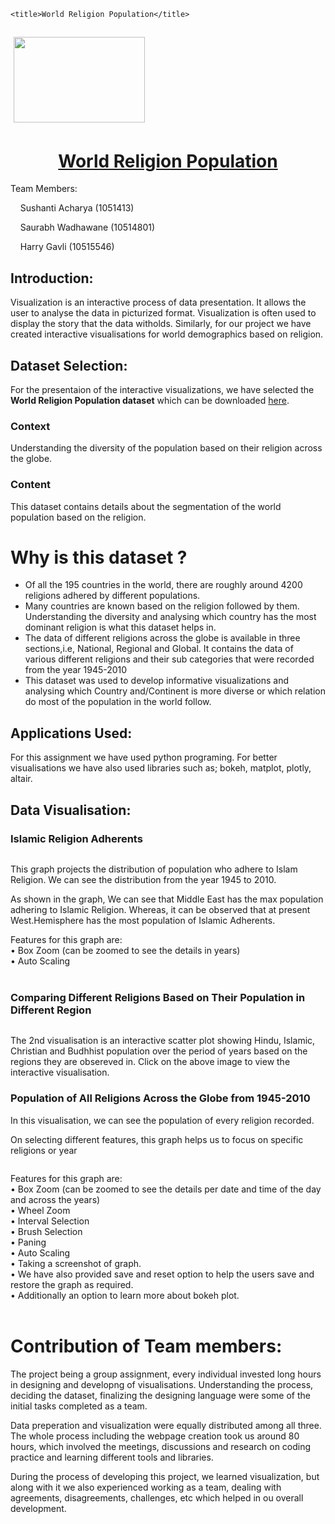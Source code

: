 
<html>
<head>
	
	<title>World Religion Population</title>
</head>
<body>
<h2>&nbsp;<a href="https://www.dbs.ie/"><img alt="" src="https://debi0509.github.io/logo.jpg" style="width: 210px; height: 137px;" /></a></h2>

<h1 style="text-align: center;"><u>World Religion Population</u></h1>

<p>Team Members:</p>

<p>&nbsp;&nbsp;&nbsp; Sushanti Acharya (1051413)</p>

<p>&nbsp;&nbsp;&nbsp; Saurabh Wadhawane (10514801)</p>

<p>&nbsp;&nbsp;&nbsp; Harry Gavli (10515546)</p>

<h2>Introduction:</h2>

<p>Visualization is an interactive process of data presentation. It allows the user to analyse the data in picturized format. Visualization is often used to display the story that the data witholds. Similarly, for our project we have created interactive visualisations for world demographics based on religion.</p>

<h2>Dataset Selection:</h2>

<p>For the presentaion of the interactive visualizations, we have selected the <b>World Religion Population&nbsp;dataset</b> which can be downloaded <a href="http://www.correlatesofwar.org/data-sets/world-religion-data">here</a>.&nbsp;</p>

<h3>Context</h3>

<p>Understanding the diversity of the population based on their religion across the globe.</p>

<h3>Content</h3>

<p>This dataset contains details about the segmentation of the world population based on the religion.</p>

<h1>Why is this dataset ?</h1>

<ul>
	<li>Of all the 195 countries in the world, there are roughly around 4200 religions adhered by different populations.</li>
	<li>Many countries are known based on the religion followed by them. Understanding the diversity and analysing which country has the most dominant religion is what this dataset helps in.</li>
	<li>The data of different religions across the globe is available in three sections,i.e, National, Regional and Global. It contains the data of various different religions and their sub categories that were recorded from the year 1945-2010</li>
	<li>This dataset was used to develop informative visualizations and analysing which Country and/Continent is more diverse or which relation do most of the population in the world follow.</li>
</ul>

<h2>Applications Used:</h2>

<p>For this assignment we have used python programing. For better visualisations we have also used libraries such as; bokeh, matplot, plotly, altair. </p>

<h2>Data Visualisation:</h2>

<h3>Islamic Religion Adherents</h3>

<p><a href="https://github.com/Sushanti-Acharya/World-Religion/blob/master/Islam%20Religion%20Region%20Wise.html"><img alt="" src="Islam religion.jpg" /></a></p>

<p>This graph projects the distribution of population who adhere to Islam Religion. We can see the distribution from the year 1945 to 2010.</p>

<p>As shown in the graph, We can see that Middle East has the max population adhering to Islamic Religion. Whereas, it can be observed that at present West.Hemisphere has the most population of Islamic Adherents.</p>

<div>Features for this graph are:</div>

<div>&bull;<span style="white-space:pre"> Box </span>Zoom&nbsp;(can be zoomed to see the details in years)</div>

<div>&bull;<span style="white-space:pre"> </span>Auto Scaling</div>

<div>&nbsp;</div>

<h3>Comparing Different Religions Based on Their Population in Different Region </h3>

<p><a href="https://github.com/Sushanti-Acharya/World-Religion/blob/master/Top%20four%20Religion%20Comparison.html"><img alt="" src="Regional Religion Distribution.jpg"/></a></p>

<p>The 2nd visualisation is an interactive&nbsp;scatter plot showing Hindu, Islamic, Christian and Budhhist population over the period of years based on the regions they are obsereved in. Click on the above image to view the interactive visualisation.</p>

<h3>Population of All Religions Across the Globe from 1945-2010</h3>

<p>In this visualisation, we can see the population of every religion recorded.</p>
<p>On selecting different features, this graph helps us to focus on specific religions or year</p>

<p><a href="https://github.com/Sushanti-Acharya/World-Religion/blob/master/wrp-area-chart.html"><img alt="" src="All Religions.jpg"/></a></p>

<div>Features for this graph are:</div>

<div>&bull;<span style="white-space:pre"> Box </span>Zoom&nbsp;(can be zoomed to see the details per date and time of the day and&nbsp;across the years)</div>

<div>&bull;<span style="white-space: pre;"> Wheel </span>Zoom</div>

<div>&bull;<span style="white-space:pre"> </span>Interval Selection</div>

<div>&bull;<span style="white-space:pre"> </span>Brush&nbsp;Selection</div>

<div>&bull;<span style="white-space: pre;"> </span>Paning</div>

<div>&bull;<span style="white-space:pre"> </span>Auto Scaling</div>

<div>&bull;<span style="white-space:pre"> </span>Taking a screenshot of graph.&nbsp;</div>

<div>&bull;<span style="white-space:pre"> </span>We have also provided save and reset option to help the users save and restore the graph as required.</div>

<div>&bull;<span style="white-space: pre;"> </span>Additionally an option to learn more about bokeh plot.</div>

<div>&nbsp;</div>

<h1>Contribution of Team members:</h1>

<p>The project being a group assignment, every individual invested long hours in designing and developng of visualisations. Understanding the process, deciding the dataset, finalizing the designing language were some of the initial tasks completed as a team.</p>

<p>Data preperation and visualization were equally distributed among all three. The whole process including the webpage creation took us around 80 hours, which involved the meetings, discussions and research on coding practice and learning different tools and libraries.</p>

<p>During the process of developing this project, we learned visualization, but along with it we also experienced working as a team, dealing with agreements, disagreements, challenges, etc which helped in ou overall development.</p>

  <style>
    .vega-actions a {
        margin-right: 12px;
        color: #757575;
        font-weight: normal;
        font-size: 13px;
    }
    .error {
        color: red;
    }
  </style>
  <script type="text/javascript" src="https://cdn.jsdelivr.net/npm//vega@5"></script>
  <script type="text/javascript" src="https://cdn.jsdelivr.net/npm//vega-lite@3.4.0"></script>
  <script type="text/javascript" src="https://cdn.jsdelivr.net/npm//vega-embed@4"></script>
</head>
<body>
  <div id="vis"></div>
  <script>
    (function(vegaEmbed) {
      var spec = {"config": {"view": {"width": 400, "height": 300}, "mark": {"tooltip": null}}, "data": {"name": "data-d140b8391c5cb3cf0f46ab77420c52d0"}, "mark": "bar", "encoding": {"color": {"type": "nominal", "field": "region"}, "x": {"type": "quantitative", "aggregate": "count"}, "y": {"type": "nominal", "field": "region"}}, "transform": [{"filter": {"selection": "selector010"}}], "$schema": "https://vega.github.io/schema/vega-lite/v3.4.0.json", "datasets": {"data-d140b8391c5cb3cf0f46ab77420c52d0": [{"year": 1945, "region": "Africa", "chrstprot": "20,74,180", "chrstcat": "6,72,337", "chrstorth": "72,51,492", "chrstang": "4,19,457", "chrstothr": "41,70,594", "total christians": "1,45,88,060", "judorth": "0", "jdcons": "0", "judref": "0", "judothr": "80,487", "total jews": "80,487", "islmsun": "0", "islmshi": "0", "islmibd": "0", "islmnat": 0, "islmalw": "0", "islmahm": "0", "islmothr": "50,51,475", "total muslims": "50,51,475", "budmah": "0", "budthr": "0", "budothr": "53", "total buddhists": "53", "total zoroastrains/parsis": "0", "total hindus": "1,37,290", "total sikhs": "1,536", "total shinto": "0", "total baha'i": "2,021", "total taoists": "0", "total jains": "0", "total confucists": "0", "total syncretics": "831", "total animists": "91,62,018", "non religious": "7,396", "other religions": "41,833", "sum of religious adherents": "2,90,65,604", "population in independent states": "2,90,73,000", "worldpop": "1,61,70,00,000", "version": 1.1}, {"year": 1945, "region": "Asia", "chrstprot": "24,07,144", "chrstcat": "22,22,908", "chrstorth": "1,81,928", "chrstang": "31,42,204", "chrstothr": "19,64,907", "total christians": "99,19,091", "judorth": "0", "jdcons": "0", "judref": "0", "judothr": "30,369", "total jews": "30,369", "islmsun": "74,51,998", "islmshi": "9,40,000", "islmibd": "0", "islmnat": 0, "islmalw": "0", "islmahm": "0", "islmothr": "2,78,68,347", "total muslims": "3,62,60,345", "budmah": "0", "budthr": "0", "budothr": "11,36,81,431", "total buddhists": "11,36,81,431", "total zoroastrains/parsis": "2,710", "total hindus": "52,30,216", "total sikhs": "12,525", "total shinto": "5,52,28,775", "total baha'i": "7,243", "total taoists": "1,20,950", "total jains": "0", "total confucists": "0", "total syncretics": "42,31,53,390", "total animists": "2,25,25,760", "non religious": "3,06,37,661", "other religions": "1,52,491", "sum of religious adherents": "66,63,25,296", "population in independent states": "66,34,50,000", "worldpop": "1,61,70,00,000", "version": 1.1}, {"year": 1945, "region": "Europe", "chrstprot": "8,31,45,512", "chrstcat": "21,60,41,422", "chrstorth": "8,65,03,645", "chrstang": "2,98,55,595", "chrstothr": "53,61,826", "total christians": "42,09,08,000", "judorth": "0", "jdcons": "0", "judref": "0", "judothr": "60,68,020", "total jews": "60,68,020", "islmsun": "0", "islmshi": "0", "islmibd": "0", "islmnat": 0, "islmalw": "0", "islmahm": "0", "islmothr": "2,93,53,397", "total muslims": "2,93,53,397", "budmah": "0", "budthr": "0", "budothr": "7,25,632", "total buddhists": "7,25,632", "total zoroastrains/parsis": "0", "total hindus": "21,691", "total sikhs": "1,748", "total shinto": "0", "total baha'i": "6,231", "total taoists": "0", "total jains": "181", "total confucists": "0", "total syncretics": "5,896", "total animists": "12,94,177", "non religious": "9,98,29,250", "other religions": "25,35,777", "sum of religious adherents": "46,09,20,750", "population in independent states": "56,07,50,000", "worldpop": "1,61,70,00,000", "version": 1.1}, {"year": 1945, "region": "Mideast", "chrstprot": "87,174", "chrstcat": "6,35,929", "chrstorth": "31,80,260", "chrstang": "0", "chrstothr": "1,08,332", "total christians": "40,11,695", "judorth": "0", "jdcons": "0", "judref": "0", "judothr": "6,23,240", "total jews": "6,23,240", "islmsun": "4,15,98,322", "islmshi": "1,84,96,742", "islmibd": "0", "islmnat": 0, "islmalw": "0", "islmahm": "0", "islmothr": "0", "total muslims": "6,00,95,064", "budmah": "0", "budthr": "0", "budothr": "0", "total buddhists": "0", "total zoroastrains/parsis": "10,000", "total hindus": "0", "total sikhs": "0", "total shinto": "0", "total baha'i": "0", "total taoists": "0", "total jains": "0", "total confucists": "0", "total syncretics": "0", "total animists": "0", "non religious": "561", "other religions": "4,78,440", "sum of religious adherents": "6,52,18,439", "population in independent states": "6,52,19,000", "worldpop": "1,61,70,00,000", "version": 1.1}, {"year": 1945, "region": "West. Hem", "chrstprot": "7,31,73,575", "chrstcat": "17,17,59,439", "chrstorth": "13,83,846", "chrstang": "35,37,777", "chrstothr": "20,68,807", "total christians": "25,19,23,444", "judorth": "8,56,827", "jdcons": "14,26,350", "judref": "19,29,388", "judothr": "9,94,719", "total jews": "52,07,284", "islmsun": "0", "islmshi": "0", "islmibd": "0", "islmnat": 0, "islmalw": "0", "islmahm": "0", "islmothr": "0", "total muslims": "0", "budmah": "0", "budthr": "0", "budothr": "18,30,820", "total buddhists": "18,30,820", "total zoroastrains/parsis": "0", "total hindus": "0", "total sikhs": "5,000", "total shinto": "0", "total baha'i": "0", "total taoists": "0", "total jains": "0", "total confucists": "0", "total syncretics": "55,00,000", "total animists": "2,28,125", "non religious": "2,30,11,662", "other religions": "66,48,385", "sum of religious adherents": "27,13,43,058", "population in independent states": "28,93,75,655", "worldpop": "1,61,70,00,000", "version": 1.1}, {"year": 1950, "region": "Africa", "chrstprot": "33,02,860", "chrstcat": "7,36,193", "chrstorth": "72,60,770", "chrstang": "6,09,769", "chrstothr": "48,84,121", "total christians": "1,67,93,713", "judorth": "0", "jdcons": "0", "judref": "0", "judothr": "97,006", "total jews": "97,006", "islmsun": "0", "islmshi": "0", "islmibd": "0", "islmnat": 0, "islmalw": "0", "islmahm": "0", "islmothr": "55,08,523", "total muslims": "55,08,523", "budmah": "0", "budthr": "0", "budothr": "194", "total buddhists": "194", "total zoroastrains/parsis": "0", "total hindus": "1,95,524", "total sikhs": "1,943", "total shinto": "0", "total baha'i": "3,004", "total taoists": "0", "total jains": "0", "total confucists": "0", "total syncretics": "973", "total animists": "1,10,84,152", "non religious": "19,918", "other religions": "2,050", "sum of religious adherents": "3,36,87,082", "population in independent states": "3,37,07,000", "worldpop": "2,23,10,00,000", "version": 1.1}, {"year": 1950, "region": "Asia", "chrstprot": "93,60,004", "chrstcat": "2,59,48,053", "chrstorth": "10,51,829", "chrstang": "36,12,715", "chrstothr": "51,90,796", "total christians": "4,51,63,397", "judorth": "0", "jdcons": "0", "judref": "0", "judothr": "54,754", "total jews": "54,754", "islmsun": "79,87,175", "islmshi": "9,23,000", "islmibd": "0", "islmnat": 0, "islmalw": "0", "islmahm": "0", "islmothr": "18,02,11,586", "total muslims": "18,91,21,761", "budmah": "0", "budthr": "1,40,31,137", "budothr": "14,40,32,385", "total buddhists": "15,80,63,522", "total zoroastrains/parsis": "1,14,462", "total hindus": "30,11,06,975", "total sikhs": "59,10,591", "total shinto": "6,54,52,839", "total baha'i": "4,53,734", "total taoists": "9,21,828", "total jains": "18,16,754", "total confucists": "26,46,410", "total syncretics": "42,56,81,485", "total animists": "7,60,81,638", "non religious": "6,91,93,934", "other religions": "4,99,371", "sum of religious adherents": "1,27,30,89,521", "population in independent states": "1,30,02,08,016", "worldpop": "2,23,10,00,000", "version": 1.1}, {"year": 1950, "region": "Europe", "chrstprot": "4,02,93,475", "chrstcat": "18,21,46,023", "chrstorth": "9,10,04,796", "chrstang": "2,97,39,026", "chrstothr": "45,34,844", "total christians": "34,77,18,164", "judorth": "0", "jdcons": "0", "judref": "0", "judothr": "53,36,066", "total jews": "53,36,066", "islmsun": "0", "islmshi": "0", "islmibd": "0", "islmnat": 0, "islmalw": "0", "islmahm": "0", "islmothr": "3,01,09,208", "total muslims": "3,01,09,208", "budmah": "0", "budthr": "0", "budothr": "7,59,624", "total buddhists": "7,59,624", "total zoroastrains/parsis": "0", "total hindus": "44,995", "total sikhs": "10,022", "total shinto": "0", "total baha'i": "8,041", "total taoists": "0", "total jains": "500", "total confucists": "0", "total syncretics": "9,763", "total animists": "12,38,087", "non religious": "10,07,73,236", "other religions": "5,12,294", "sum of religious adherents": "38,57,46,764", "population in independent states": "48,65,20,000", "worldpop": "2,23,10,00,000", "version": 1.1}, {"year": 1950, "region": "Mideast", "chrstprot": "27,091", "chrstcat": "9,46,089", "chrstorth": "40,47,536", "chrstang": "0", "chrstothr": "93,138", "total christians": "51,13,854", "judorth": "10,90,162", "jdcons": "6,607", "judref": "4,404", "judothr": "5,29,038", "total jews": "16,30,211", "islmsun": "4,89,34,129", "islmshi": "2,00,21,082", "islmibd": "0", "islmnat": 0, "islmalw": "3,87,994", "islmahm": "0", "islmothr": "17,600", "total muslims": "6,93,60,805", "budmah": "0", "budthr": "0", "budothr": "0", "total buddhists": "0", "total zoroastrains/parsis": "5,000", "total hindus": "0", "total sikhs": "0", "total shinto": "0", "total baha'i": "1,72,960", "total taoists": "0", "total jains": "0", "total confucists": "0", "total syncretics": "0", "total animists": "0", "non religious": "0", "other religions": "14,00,170", "sum of religious adherents": "7,76,83,000", "population in independent states": "7,76,83,000", "worldpop": "2,23,10,00,000", "version": 1.1}, {"year": 1950, "region": "West. Hem", "chrstprot": "8,03,17,613", "chrstcat": "19,21,59,498", "chrstorth": "32,45,980", "chrstang": "43,46,034", "chrstothr": "16,21,869", "total christians": "28,16,90,994", "judorth": "11,14,069", "jdcons": "18,53,690", "judref": "25,24,237", "judothr": "10,88,261", "total jews": "65,80,257", "islmsun": "0", "islmshi": "0", "islmibd": "0", "islmnat": 0, "islmalw": "0", "islmahm": "0", "islmothr": "20,770", "total muslims": "20,770", "budmah": "0", "budthr": "0", "budothr": "1,88,562", "total buddhists": "1,88,562", "total zoroastrains/parsis": "0", "total hindus": "2,006", "total sikhs": "10,001", "total shinto": "0", "total baha'i": "1,000", "total taoists": "0", "total jains": "0", "total confucists": "0", "total syncretics": "62,49,873", "total animists": "4,50,003", "non religious": "2,29,38,228", "other religions": "97,32,066", "sum of religious adherents": "30,49,25,532", "population in independent states": "32,24,55,008", "worldpop": "2,23,10,00,000", "version": 1.1}, {"year": 1955, "region": "Africa", "chrstprot": "40,14,921", "chrstcat": "8,02,667", "chrstorth": "72,72,036", "chrstang": "7,53,661", "chrstothr": "60,94,033", "total christians": "1,89,37,318", "judorth": "0", "jdcons": "0", "judref": "0", "judothr": "1,17,741", "total jews": "1,17,741", "islmsun": "0", "islmshi": "0", "islmibd": "0", "islmnat": 0, "islmalw": "0", "islmahm": "0", "islmothr": "60,02,686", "total muslims": "60,02,686", "budmah": "0", "budthr": "0", "budothr": "707", "total buddhists": "707", "total zoroastrains/parsis": "0", "total hindus": "2,78,538", "total sikhs": "2,457", "total shinto": "0", "total baha'i": "7,593", "total taoists": "0", "total jains": "0", "total confucists": "0", "total syncretics": "1,139", "total animists": "94,19,390", "non religious": "53,634", "other religions": "1,03,797", "sum of religious adherents": "3,48,71,366", "population in independent states": "3,49,25,000", "worldpop": "2,53,60,00,000", "version": 1.1}, {"year": 1955, "region": "Asia", "chrstprot": "1,26,38,476", "chrstcat": "3,48,06,115", "chrstorth": "12,54,956", "chrstang": "38,24,355", "chrstothr": "64,43,511", "total christians": "5,89,67,413", "judorth": "0", "jdcons": "0", "judref": "0", "judothr": "81,070", "total jews": "81,070", "islmsun": "86,58,503", "islmshi": "10,00,000", "islmibd": "0", "islmnat": 0, "islmalw": "0", "islmahm": "0", "islmothr": "20,10,64,244", "total muslims": "21,07,22,747", "budmah": "0", "budthr": "3,35,22,360", "budothr": "14,44,41,261", "total buddhists": "17,79,63,621", "total zoroastrains/parsis": "1,26,582", "total hindus": "32,83,31,380", "total sikhs": "63,42,714", "total shinto": "6,81,45,114", "total baha'i": "7,38,141", "total taoists": "11,82,738", "total jains": "16,19,287", "total confucists": "27,85,120", "total syncretics": "37,87,70,746", "total animists": "8,28,51,650", "non religious": "16,18,95,190", "other religions": "14,02,045", "sum of religious adherents": "1,32,00,30,368", "population in independent states": "1,43,62,33,000", "worldpop": "2,53,60,00,000", "version": 1.1}, {"year": 1955, "region": "Europe", "chrstprot": "8,55,70,895", "chrstcat": "22,35,76,835", "chrstorth": "9,61,20,344", "chrstang": "2,93,06,649", "chrstothr": "65,97,713", "total christians": "44,11,72,436", "judorth": "0", "jdcons": "0", "judref": "0", "judothr": "51,78,671", "total jews": "51,78,671", "islmsun": "0", "islmshi": "0", "islmibd": "0", "islmnat": 0, "islmalw": "0", "islmahm": "0", "islmothr": "3,33,90,170", "total muslims": "3,33,90,170", "budmah": "0", "budthr": "0", "budothr": "8,06,776", "total buddhists": "8,06,776", "total zoroastrains/parsis": "0", "total hindus": "93,684", "total sikhs": "57,446", "total shinto": "0", "total baha'i": "15,068", "total taoists": "0", "total jains": "1,375", "total confucists": "0", "total syncretics": "26,391", "total animists": "11,89,903", "non religious": "11,85,37,427", "other religions": "32,46,653", "sum of religious adherents": "48,51,78,573", "population in independent states": "60,37,16,000", "worldpop": "2,53,60,00,000", "version": 1.1}, {"year": 1955, "region": "Mideast", "chrstprot": "32,782", "chrstcat": "17,40,329", "chrstorth": "32,02,941", "chrstang": "0", "chrstothr": "6,78,049", "total christians": "56,54,101", "judorth": "15,09,000", "jdcons": "9,001", "judref": "6,001", "judothr": "4,42,397", "total jews": "19,66,399", "islmsun": "7,02,24,037", "islmshi": "2,32,56,503", "islmibd": "0", "islmnat": 0, "islmalw": "4,45,582", "islmahm": "0", "islmothr": "27,552", "total muslims": "9,39,53,674", "budmah": "0", "budthr": "0", "budothr": "0", "total buddhists": "0", "total zoroastrains/parsis": "14,180", "total hindus": "0", "total sikhs": "0", "total shinto": "0", "total baha'i": "0", "total taoists": "0", "total jains": "0", "total confucists": "0", "total syncretics": "5,588", "total animists": "0", "non religious": "270", "other religions": "11,35,788", "sum of religious adherents": "10,27,29,730", "population in independent states": "10,27,30,000", "worldpop": "2,53,60,00,000", "version": 1.1}, {"year": 1955, "region": "West. Hem", "chrstprot": "8,70,90,264", "chrstcat": "21,34,52,184", "chrstorth": "38,11,061", "chrstang": "42,92,907", "chrstothr": "26,24,418", "total christians": "31,12,70,834", "judorth": "9,87,432", "jdcons": "16,44,006", "judref": "22,19,240", "judothr": "7,91,645", "total jews": "56,42,323", "islmsun": "0", "islmshi": "0", "islmibd": "0", "islmnat": 0, "islmalw": "0", "islmahm": "0", "islmothr": "2,730", "total muslims": "2,730", "budmah": "0", "budthr": "0", "budothr": "6,13,095", "total buddhists": "6,13,095", "total zoroastrains/parsis": "0", "total hindus": "1,003", "total sikhs": "5,000", "total shinto": "0", "total baha'i": "500", "total taoists": "0", "total jains": "0", "total confucists": "1,71,199", "total syncretics": "68,98,286", "total animists": "2,50,001", "non religious": "2,36,41,928", "other religions": "1,54,90,767", "sum of religious adherents": "34,03,45,738", "population in independent states": "35,82,20,000", "worldpop": "2,53,60,00,000", "version": 1.1}, {"year": 1960, "region": "Africa", "chrstprot": "1,30,38,381", "chrstcat": "1,40,74,508", "chrstorth": "82,39,314", "chrstang": "30,33,366", "chrstothr": "2,31,72,234", "total christians": "6,15,57,803", "judorth": "0", "jdcons": "0", "judref": "0", "judothr": "1,38,994", "total jews": "1,38,994", "islmsun": "49,90,792", "islmshi": "0", "islmibd": "0", "islmnat": 0, "islmalw": "0", "islmahm": "0", "islmothr": "3,79,17,444", "total muslims": "4,29,08,236", "budmah": "0", "budthr": "0", "budothr": "3,416", "total buddhists": "3,416", "total zoroastrains/parsis": "0", "total hindus": "3,63,925", "total sikhs": "2,971", "total shinto": "0", "total baha'i": "1,57,462", "total taoists": "0", "total jains": "0", "total confucists": "0", "total syncretics": "4,646", "total animists": "4,23,55,767", "non religious": "2,65,053", "other religions": "10,47,727", "sum of religious adherents": "14,85,40,947", "population in independent states": "14,88,06,000", "worldpop": "2,92,10,00,000", "version": 1.1}, {"year": 1960, "region": "Asia", "chrstprot": "1,78,84,779", "chrstcat": "4,16,01,765", "chrstorth": "15,18,027", "chrstang": "40,71,747", "chrstothr": "91,08,298", "total christians": "7,41,84,616", "judorth": "0", "jdcons": "0", "judref": "0", "judothr": "80,005", "total jews": "80,005", "islmsun": "95,37,389", "islmshi": "10,00,000", "islmibd": "0", "islmnat": 0, "islmalw": "0", "islmahm": "0", "islmothr": "22,96,33,620", "total muslims": "24,01,71,009", "budmah": "0", "budthr": "1,67,66,250", "budothr": "17,98,97,730", "total buddhists": "19,66,63,980", "total zoroastrains/parsis": "1,70,443", "total hindus": "36,04,71,285", "total sikhs": "79,80,296", "total shinto": "7,13,57,167", "total baha'i": "8,99,468", "total taoists": "13,57,348", "total jains": "20,29,510", "total confucists": "32,51,560", "total syncretics": "31,74,48,262", "total animists": "8,91,71,314", "non religious": "27,86,17,080", "other religions": "28,79,327", "sum of religious adherents": "1,36,81,15,590", "population in independent states": "1,59,40,29,976", "worldpop": "2,92,10,00,000", "version": 1.1}, {"year": 1960, "region": "Europe", "chrstprot": "8,66,15,387", "chrstcat": "23,23,73,678", "chrstorth": "10,23,54,051", "chrstang": "2,93,72,814", "chrstothr": "76,10,228", "total christians": "45,83,26,158", "judorth": "0", "jdcons": "0", "judref": "0", "judothr": "50,68,023", "total jews": "50,68,023", "islmsun": "0", "islmshi": "0", "islmibd": "0", "islmnat": 0, "islmalw": "0", "islmahm": "0", "islmothr": "3,54,77,503", "total muslims": "3,54,77,503", "budmah": "0", "budthr": "0", "budothr": "8,53,421", "total buddhists": "8,53,421", "total zoroastrains/parsis": "0", "total hindus": "1,42,373", "total sikhs": "1,04,871", "total shinto": "0", "total baha'i": "21,419", "total taoists": "0", "total jains": "2,250", "total confucists": "0", "total syncretics": "37,975", "total animists": "11,41,720", "non religious": "13,37,09,658", "other religions": "45,80,629", "sum of religious adherents": "50,57,56,342", "population in independent states": "63,94,66,000", "worldpop": "2,92,10,00,000", "version": 1.1}, {"year": 1960, "region": "Mideast", "chrstprot": "23,416", "chrstcat": "16,27,382", "chrstorth": "22,92,182", "chrstang": "0", "chrstothr": "15,30,960", "total christians": "54,73,940", "judorth": "17,94,474", "jdcons": "10,875", "judref": "7,250", "judothr": "3,22,686", "total jews": "21,35,285", "islmsun": "8,97,97,203", "islmshi": "2,61,74,803", "islmibd": "0", "islmnat": 0, "islmalw": "5,21,848", "islmahm": "0", "islmothr": "20,950", "total muslims": "11,65,14,804", "budmah": "0", "budthr": "0", "budothr": "0", "total buddhists": "0", "total zoroastrains/parsis": "0", "total hindus": "0", "total sikhs": "0", "total shinto": "0", "total baha'i": "2,00,000", "total taoists": "0", "total jains": "0", "total confucists": "0", "total syncretics": "0", "total animists": "28,00,000", "non religious": "277", "other religions": "17,62,694", "sum of religious adherents": "12,88,86,723", "population in independent states": "12,88,87,000", "worldpop": "2,92,10,00,000", "version": 1.1}, {"year": 1960, "region": "West. Hem", "chrstprot": "10,27,31,807", "chrstcat": "25,22,80,539", "chrstorth": "38,64,535", "chrstang": "53,68,773", "chrstothr": "31,79,424", "total christians": "36,74,25,078", "judorth": "10,24,373", "jdcons": "17,06,028", "judref": "22,93,155", "judothr": "12,82,993", "total jews": "63,06,549", "islmsun": "0", "islmshi": "0", "islmibd": "0", "islmnat": 0, "islmalw": "0", "islmahm": "0", "islmothr": "51,536", "total muslims": "51,536", "budmah": "0", "budthr": "0", "budothr": "29,18,342", "total buddhists": "29,18,342", "total zoroastrains/parsis": "0", "total hindus": "1,91,584", "total sikhs": "0", "total shinto": "0", "total baha'i": "0", "total taoists": "0", "total jains": "0", "total confucists": "3,42,398", "total syncretics": "75,25,200", "total animists": "3,00,000", "non religious": "2,20,37,603", "other religions": "86,34,058", "sum of religious adherents": "39,36,94,745", "population in independent states": "40,95,98,148", "worldpop": "2,92,10,00,000", "version": 1.1}, {"year": 1965, "region": "Africa", "chrstprot": "2,06,08,952", "chrstcat": "2,86,26,956", "chrstorth": "91,17,352", "chrstang": "57,27,195", "chrstothr": "3,40,20,771", "total christians": "9,81,01,226", "judorth": "0", "jdcons": "0", "judref": "0", "judothr": "1,47,929", "total jews": "1,47,929", "islmsun": "60,27,156", "islmshi": "0", "islmibd": "0", "islmnat": 0, "islmalw": "0", "islmahm": "0", "islmothr": "5,06,40,232", "total muslims": "5,66,67,388", "budmah": "0", "budthr": "0", "budothr": "4,572", "total buddhists": "4,572", "total zoroastrains/parsis": "324", "total hindus": "5,48,874", "total sikhs": "25,853", "total shinto": "0", "total baha'i": "5,57,883", "total taoists": "0", "total jains": "28,913", "total confucists": "0", "total syncretics": "14,203", "total animists": "6,19,42,649", "non religious": "3,54,423", "other religions": "15,70,763", "sum of religious adherents": "21,96,10,577", "population in independent states": "21,99,65,000", "worldpop": "3,28,00,00,000", "version": 1.1}, {"year": 1965, "region": "Asia", "chrstprot": "2,10,08,991", "chrstcat": "4,83,24,442", "chrstorth": "18,57,898", "chrstang": "45,13,000", "chrstothr": "97,80,318", "total christians": "8,54,84,649", "judorth": "0", "jdcons": "0", "judref": "0", "judothr": "79,304", "total jews": "79,304", "islmsun": "1,08,05,320", "islmshi": "10,20,000", "islmibd": "0", "islmnat": 0, "islmalw": "0", "islmahm": "0", "islmothr": "26,33,88,381", "total muslims": "27,52,13,701", "budmah": "0", "budthr": "1,83,05,680", "budothr": "19,13,65,422", "total buddhists": "20,96,71,102", "total zoroastrains/parsis": "1,38,682", "total hindus": "39,69,09,711", "total sikhs": "87,17,537", "total shinto": "7,49,82,591", "total baha'i": "10,46,723", "total taoists": "17,02,647", "total jains": "23,09,710", "total confucists": "40,65,157", "total syncretics": "35,07,88,060", "total animists": "9,45,83,167", "non religious": "30,51,27,190", "other religions": "1,89,99,278", "sum of religious adherents": "1,52,46,92,019", "population in independent states": "1,77,26,09,960", "worldpop": "3,28,00,00,000", "version": 1.1}, {"year": 1965, "region": "Europe", "chrstprot": "8,72,70,229", "chrstcat": "24,32,40,445", "chrstorth": "10,70,31,360", "chrstang": "2,93,46,138", "chrstothr": "92,88,584", "total christians": "47,61,76,756", "judorth": "0", "jdcons": "0", "judref": "0", "judothr": "49,83,768", "total jews": "49,83,768", "islmsun": "0", "islmshi": "0", "islmibd": "0", "islmnat": 0, "islmalw": "0", "islmahm": "0", "islmothr": "3,68,14,738", "total muslims": "3,68,14,738", "budmah": "0", "budthr": "0", "budothr": "9,00,068", "total buddhists": "9,00,068", "total zoroastrains/parsis": "0", "total hindus": "1,91,110", "total sikhs": "1,52,295", "total shinto": "0", "total baha'i": "28,308", "total taoists": "0", "total jains": "3,125", "total confucists": "0", "total syncretics": "49,559", "total animists": "10,93,535", "non religious": "14,79,65,351", "other religions": "79,56,387", "sum of religious adherents": "52,83,49,649", "population in independent states": "67,63,15,000", "worldpop": "3,28,00,00,000", "version": 1.1}, {"year": 1965, "region": "Mideast", "chrstprot": "31,888", "chrstcat": "28,64,431", "chrstorth": "25,92,130", "chrstang": "38,500", "chrstothr": "5,27,560", "total christians": "60,54,509", "judorth": "22,47,102", "jdcons": "13,618", "judref": "9,079", "judothr": "3,55,314", "total jews": "26,25,113", "islmsun": "11,23,60,336", "islmshi": "1,60,77,714", "islmibd": "40,000", "islmnat": 0, "islmalw": "5,98,115", "islmahm": "0", "islmothr": "1,67,72,097", "total muslims": "14,58,48,262", "budmah": "0", "budthr": "0", "budothr": "0", "total buddhists": "0", "total zoroastrains/parsis": "9,938", "total hindus": "0", "total sikhs": "0", "total shinto": "0", "total baha'i": "17,627", "total taoists": "0", "total jains": "0", "total confucists": "0", "total syncretics": "0", "total animists": "29,95,006", "non religious": "47,680", "other religions": "21,56,865", "sum of religious adherents": "15,97,07,320", "population in independent states": "15,97,55,000", "worldpop": "3,28,00,00,000", "version": 1.1}, {"year": 1965, "region": "West. Hem", "chrstprot": "10,55,17,643", "chrstcat": "29,10,58,747", "chrstorth": "53,55,754", "chrstang": "54,61,806", "chrstothr": "15,02,696", "total christians": "40,88,96,646", "judorth": "10,48,530", "jdcons": "17,46,727", "judref": "23,38,997", "judothr": "12,83,311", "total jews": "64,17,565", "islmsun": "0", "islmshi": "0", "islmibd": "0", "islmnat": 0, "islmalw": "0", "islmahm": "0", "islmothr": "89,968", "total muslims": "89,968", "budmah": "0", "budthr": "0", "budothr": "20,17,642", "total buddhists": "20,17,642", "total zoroastrains/parsis": "0", "total hindus": "2,13,487", "total sikhs": "0", "total shinto": "0", "total baha'i": "8,350", "total taoists": "2,000", "total jains": "0", "total confucists": "3,76,219", "total syncretics": "79,93,000", "total animists": "2,79,349", "non religious": "2,06,03,206", "other religions": "1,04,76,376", "sum of religious adherents": "43,67,70,602", "population in independent states": "45,09,56,507", "worldpop": "3,28,00,00,000", "version": 1.1}, {"year": 1970, "region": "Africa", "chrstprot": "2,56,15,793", "chrstcat": "3,80,89,508", "chrstorth": "97,26,348", "chrstang": "72,68,620", "chrstothr": "4,13,86,699", "total christians": "12,20,86,968", "judorth": "0", "jdcons": "0", "judref": "0", "judothr": "1,51,537", "total jews": "1,51,537", "islmsun": "74,74,780", "islmshi": "0", "islmibd": "0", "islmnat": 0, "islmalw": "0", "islmahm": "0", "islmothr": "5,93,43,505", "total muslims": "6,68,18,285", "budmah": "0", "budthr": "0", "budothr": "11,299", "total buddhists": "11,299", "total zoroastrains/parsis": "472", "total hindus": "9,91,566", "total sikhs": "26,094", "total shinto": "0", "total baha'i": "7,01,507", "total taoists": "0", "total jains": "32,861", "total confucists": "0", "total syncretics": "17,679", "total animists": "6,33,35,604", "non religious": "4,46,303", "other religions": "9,16,825", "sum of religious adherents": "25,50,90,697", "population in independent states": "25,55,37,000", "worldpop": "3,65,50,00,000", "version": 1.1}, {"year": 1970, "region": "Asia", "chrstprot": "2,36,92,514", "chrstcat": "5,41,28,278", "chrstorth": "21,96,653", "chrstang": "48,94,990", "chrstothr": "1,78,24,360", "total christians": "10,27,36,795", "judorth": "0", "jdcons": "0", "judref": "0", "judothr": "78,269", "total jews": "78,269", "islmsun": "1,17,03,860", "islmshi": "12,68,900", "islmibd": "0", "islmnat": 0, "islmalw": "0", "islmahm": "0", "islmothr": "30,54,78,789", "total muslims": "31,84,51,549", "budmah": "0", "budthr": "2,08,62,636", "budothr": "20,56,27,244", "total buddhists": "22,64,89,880", "total zoroastrains/parsis": "1,06,789", "total hindus": "44,80,86,953", "total sikhs": "1,04,41,204", "total shinto": "7,91,55,350", "total baha'i": "11,77,687", "total taoists": "19,65,466", "total jains": "25,90,921", "total confucists": "48,78,755", "total syncretics": "37,07,82,297", "total animists": "9,86,86,228", "non religious": "39,88,89,032", "other religions": "1,11,19,903", "sum of religious adherents": "1,67,67,48,046", "population in independent states": "2,01,33,75,984", "worldpop": "3,65,50,00,000", "version": 1.1}, {"year": 1970, "region": "Europe", "chrstprot": "8,73,80,610", "chrstcat": "24,82,09,651", "chrstorth": "11,22,15,607", "chrstang": "2,92,25,607", "chrstothr": "1,12,48,267", "total christians": "48,82,79,742", "judorth": "0", "jdcons": "0", "judref": "0", "judothr": "48,83,835", "total jews": "48,83,835", "islmsun": "0", "islmshi": "0", "islmibd": "0", "islmnat": 0, "islmalw": "0", "islmahm": "0", "islmothr": "3,82,64,883", "total muslims": "3,82,64,883", "budmah": "0", "budthr": "0", "budothr": "9,55,963", "total buddhists": "9,55,963", "total zoroastrains/parsis": "410", "total hindus": "2,42,896", "total sikhs": "1,99,719", "total shinto": "0", "total baha'i": "49,039", "total taoists": "0", "total jains": "4,000", "total confucists": "1,004", "total syncretics": "62,146", "total animists": "10,47,415", "non religious": "16,20,11,668", "other religions": "71,26,528", "sum of religious adherents": "54,11,17,580", "population in independent states": "70,31,29,248", "worldpop": "3,65,50,00,000", "version": 1.1}, {"year": 1970, "region": "Mideast", "chrstprot": "36,181", "chrstcat": "26,96,173", "chrstorth": "41,03,446", "chrstang": "87,580", "chrstothr": "13,40,824", "total christians": "82,64,204", "judorth": "25,17,669", "jdcons": "15,258", "judref": "10,172", "judothr": "41,135", "total jews": "25,84,234", "islmsun": "13,20,85,364", "islmshi": "3,53,03,241", "islmibd": "3,74,000", "islmnat": 0, "islmalw": "7,00,450", "islmahm": "0", "islmothr": "27,000", "total muslims": "16,84,90,055", "budmah": "0", "budthr": "0", "budothr": "0", "total buddhists": "0", "total zoroastrains/parsis": "0", "total hindus": "7,470", "total sikhs": "0", "total shinto": "0", "total baha'i": "96,033", "total taoists": "0", "total jains": "0", "total confucists": "0", "total syncretics": "0", "total animists": "33,26,100", "non religious": "1,53,410", "other religions": "15,54,494", "sum of religious adherents": "18,43,22,590", "population in independent states": "18,44,76,000", "worldpop": "3,65,50,00,000", "version": 1.1}, {"year": 1970, "region": "West. Hem", "chrstprot": "11,12,07,132", "chrstcat": "32,78,82,930", "chrstorth": "63,53,581", "chrstang": "46,03,045", "chrstothr": "51,91,279", "total christians": "45,52,37,967", "judorth": "11,46,052", "jdcons": "19,08,728", "judref": "25,64,626", "judothr": "15,16,128", "total jews": "71,35,534", "islmsun": "0", "islmshi": "0", "islmibd": "0", "islmnat": 0, "islmalw": "0", "islmahm": "0", "islmothr": "3,17,516", "total muslims": "3,17,516", "budmah": "0", "budthr": "0", "budothr": "13,45,492", "total buddhists": "13,45,492", "total zoroastrains/parsis": "0", "total hindus": "4,95,604", "total sikhs": "19,615", "total shinto": "1,000", "total baha'i": "2,70,712", "total taoists": "15,800", "total jains": "980", "total confucists": "4,07,172", "total syncretics": "82,94,607", "total animists": "6,13,877", "non religious": "2,73,37,768", "other religions": "55,41,211", "sum of religious adherents": "47,96,97,087", "population in independent states": "49,89,34,000", "worldpop": "3,65,50,00,000", "version": 1.1}, {"year": 1975, "region": "Africa", "chrstprot": "3,19,97,004", "chrstcat": "5,28,03,680", "chrstorth": "1,28,15,275", "chrstang": "85,43,658", "chrstothr": "4,90,58,004", "total christians": "15,52,17,621", "judorth": "0", "jdcons": "0", "judref": "0", "judothr": "1,78,015", "total jews": "1,78,015", "islmsun": "87,49,390", "islmshi": "0", "islmibd": "0", "islmnat": 0, "islmalw": "0", "islmahm": "0", "islmothr": "7,14,86,936", "total muslims": "8,02,36,326", "budmah": "0", "budthr": "0", "budothr": "19,123", "total buddhists": "19,123", "total zoroastrains/parsis": "419", "total hindus": "11,12,884", "total sikhs": "28,132", "total shinto": "0", "total baha'i": "8,54,583", "total taoists": "0", "total jains": "37,726", "total confucists": "3,230", "total syncretics": "22,758", "total animists": "6,44,93,395", "non religious": "9,30,997", "other religions": "18,08,791", "sum of religious adherents": "30,40,13,003", "population in independent states": "30,49,44,000", "worldpop": "4,02,30,00,000", "version": 1.1}, {"year": 1975, "region": "Asia", "chrstprot": "3,31,37,903", "chrstcat": "6,22,21,703", "chrstorth": "21,81,466", "chrstang": "50,38,932", "chrstothr": "3,34,85,408", "total christians": "13,60,65,411", "judorth": "0", "jdcons": "0", "judref": "0", "judothr": "1,58,067", "total jews": "1,58,067", "islmsun": "7,94,35,094", "islmshi": "15,57,800", "islmibd": "0", "islmnat": 0, "islmalw": "0", "islmahm": "0", "islmothr": "26,77,23,211", "total muslims": "34,87,16,105", "budmah": "0", "budthr": "2,29,29,200", "budothr": "23,50,72,380", "total buddhists": "25,80,01,580", "total zoroastrains/parsis": "1,63,963", "total hindus": "48,64,16,662", "total sikhs": "1,22,36,052", "total shinto": "8,54,16,048", "total baha'i": "14,10,128", "total taoists": "28,45,907", "total jains": "28,98,371", "total confucists": "51,67,140", "total syncretics": "36,37,92,820", "total animists": "9,94,82,806", "non religious": "47,61,80,772", "other religions": "62,44,193", "sum of religious adherents": "1,80,90,15,253", "population in independent states": "2,21,74,98,000", "worldpop": "4,02,30,00,000", "version": 1.1}, {"year": 1975, "region": "Europe", "chrstprot": "8,63,06,803", "chrstcat": "25,41,01,668", "chrstorth": "11,11,35,093", "chrstang": "2,88,54,249", "chrstothr": "1,24,30,347", "total christians": "49,28,28,160", "judorth": "0", "jdcons": "0", "judref": "0", "judothr": "47,11,084", "total jews": "47,11,084", "islmsun": "0", "islmshi": "0", "islmibd": "0", "islmnat": 0, "islmalw": "0", "islmahm": "0", "islmothr": "3,94,03,622", "total muslims": "3,94,03,622", "budmah": "0", "budthr": "0", "budothr": "10,08,216", "total buddhists": "10,08,216", "total zoroastrains/parsis": "448", "total hindus": "3,47,975", "total sikhs": "2,04,859", "total shinto": "0", "total baha'i": "53,174", "total taoists": "0", "total jains": "5,883", "total confucists": "2,753", "total syncretics": "62,559", "total animists": "7,59,215", "non religious": "17,78,02,241", "other religions": "1,12,23,811", "sum of religious adherents": "55,06,11,759", "population in independent states": "72,84,14,000", "worldpop": "4,02,30,00,000", "version": 1.1}, {"year": 1975, "region": "Mideast", "chrstprot": "79,351", "chrstcat": "23,31,935", "chrstorth": "39,40,450", "chrstang": "1,44,271", "chrstothr": "12,08,607", "total christians": "77,04,614", "judorth": "26,63,460", "jdcons": "1,77,564", "judref": "1,18,376", "judothr": "1,51,850", "total jews": "31,11,250", "islmsun": "15,07,68,820", "islmshi": "4,28,15,413", "islmibd": "4,20,500", "islmnat": 0, "islmalw": "9,24,465", "islmahm": "700", "islmothr": "40,000", "total muslims": "19,49,69,898", "budmah": "0", "budthr": "0", "budothr": "2,083", "total buddhists": "2,083", "total zoroastrains/parsis": "14,254", "total hindus": "0", "total sikhs": "0", "total shinto": "0", "total baha'i": "3,227", "total taoists": "0", "total jains": "0", "total confucists": "0", "total syncretics": "0", "total animists": "33,48,710", "non religious": "71,656", "other religions": "16,61,308", "sum of religious adherents": "21,08,15,344", "population in independent states": "21,08,87,000", "worldpop": "4,02,30,00,000", "version": 1.1}, {"year": 1975, "region": "West. Hem", "chrstprot": "11,33,36,668", "chrstcat": "37,68,66,912", "chrstorth": "71,20,000", "chrstang": "55,72,228", "chrstothr": "54,04,995", "total christians": "50,83,00,803", "judorth": "12,46,639", "jdcons": "20,76,093", "judref": "27,92,554", "judothr": "16,40,846", "total jews": "77,56,132", "islmsun": "0", "islmshi": "0", "islmibd": "0", "islmnat": 0, "islmalw": "0", "islmahm": "2,000", "islmothr": "3,46,397", "total muslims": "3,48,397", "budmah": "0", "budthr": "0", "budothr": "12,93,282", "total buddhists": "12,93,282", "total zoroastrains/parsis": "0", "total hindus": "7,44,286", "total sikhs": "8,827", "total shinto": "500", "total baha'i": "2,85,941", "total taoists": "49,389", "total jains": "400", "total confucists": "1,800", "total syncretics": "84,66,016", "total animists": "5,31,153", "non religious": "3,54,46,166", "other religions": "58,62,582", "sum of religious adherents": "53,36,49,508", "population in independent states": "56,09,25,800", "worldpop": "4,02,30,00,000", "version": 1.1}, {"year": 1980, "region": "Africa", "chrstprot": "3,85,64,080", "chrstcat": "6,31,16,530", "chrstorth": "1,59,09,839", "chrstang": "1,10,91,270", "chrstothr": "5,84,23,306", "total christians": "18,71,05,025", "judorth": "0", "jdcons": "0", "judref": "0", "judothr": "2,03,504", "total jews": "2,03,504", "islmsun": "1,06,95,000", "islmshi": "0", "islmibd": "0", "islmnat": 0, "islmalw": "0", "islmahm": "14,14,940", "islmothr": "8,42,15,261", "total muslims": "9,63,25,201", "budmah": "0", "budthr": "0", "budothr": "24,583", "total buddhists": "24,583", "total zoroastrains/parsis": "494", "total hindus": "12,45,049", "total sikhs": "30,173", "total shinto": "0", "total baha'i": "10,07,119", "total taoists": "0", "total jains": "42,620", "total confucists": "6,460", "total syncretics": "25,760", "total animists": "6,50,21,806", "non religious": "14,16,658", "other religions": "32,75,548", "sum of religious adherents": "35,43,13,342", "population in independent states": "35,57,30,000", "worldpop": "4,41,30,00,000", "version": 1.1}, {"year": 1980, "region": "Asia", "chrstprot": "3,22,23,395", "chrstcat": "7,07,91,416", "chrstorth": "20,68,207", "chrstang": "51,98,237", "chrstothr": "4,44,43,249", "total christians": "15,47,24,504", "judorth": "0", "jdcons": "0", "judref": "0", "judothr": "96,410", "total jews": "96,410", "islmsun": "9,13,24,970", "islmshi": "23,46,390", "islmibd": "0", "islmnat": 0, "islmalw": "0", "islmahm": "1,44,000", "islmothr": "18,97,11,767", "total muslims": "28,35,27,127", "budmah": "0", "budthr": "3,04,00,850", "budothr": "26,52,17,256", "total buddhists": "29,56,18,106", "total zoroastrains/parsis": "1,60,982", "total hindus": "53,42,85,058", "total sikhs": "1,40,23,819", "total shinto": "8,94,29,228", "total baha'i": "16,22,880", "total taoists": "37,48,065", "total jains": "32,06,898", "total confucists": "54,55,525", "total syncretics": "38,88,06,341", "total animists": "9,51,88,371", "non religious": "50,74,13,215", "other religions": "1,00,74,959", "sum of religious adherents": "1,87,99,68,273", "population in independent states": "2,31,35,47,024", "worldpop": "4,41,30,00,000", "version": 1.1}, {"year": 1980, "region": "Europe", "chrstprot": "8,45,45,280", "chrstcat": "25,92,60,904", "chrstorth": "11,05,95,090", "chrstang": "2,76,91,350", "chrstothr": "1,49,47,256", "total christians": "49,70,39,880", "judorth": "0", "jdcons": "0", "judref": "0", "judothr": "45,27,066", "total jews": "45,27,066", "islmsun": "0", "islmshi": "0", "islmibd": "0", "islmnat": 0, "islmalw": "0", "islmahm": "14,540", "islmothr": "4,05,97,297", "total muslims": "4,06,11,837", "budmah": "0", "budthr": "0", "budothr": "10,64,453", "total buddhists": "10,64,453", "total zoroastrains/parsis": "485", "total hindus": "4,52,955", "total sikhs": "2,10,000", "total shinto": "0", "total baha'i": "69,093", "total taoists": "0", "total jains": "7,765", "total confucists": "4,502", "total syncretics": "62,972", "total animists": "4,71,016", "non religious": "19,28,88,938", "other religions": "1,26,68,376", "sum of religious adherents": "55,71,90,400", "population in independent states": "75,00,79,338", "worldpop": "4,41,30,00,000", "version": 1.1}, {"year": 1980, "region": "Mideast", "chrstprot": "1,81,143", "chrstcat": "24,29,312", "chrstorth": "40,84,171", "chrstang": "1,93,984", "chrstothr": "39,13,986", "total christians": "1,08,02,596", "judorth": "29,54,430", "jdcons": "1,96,962", "judref": "1,31,308", "judothr": "1,25,703", "total jews": "34,08,403", "islmsun": "17,32,18,873", "islmshi": "4,82,09,839", "islmibd": "6,68,250", "islmnat": 0, "islmalw": "11,48,480", "islmahm": "1,750", "islmothr": "2,06,830", "total muslims": "22,34,54,022", "budmah": "0", "budthr": "0", "budothr": "9,566", "total buddhists": "9,566", "total zoroastrains/parsis": "30,500", "total hindus": "31,300", "total sikhs": "3,800", "total shinto": "0", "total baha'i": "3,55,901", "total taoists": "0", "total jains": "0", "total confucists": "0", "total syncretics": "3,000", "total animists": "33,71,320", "non religious": "2,35,999", "other religions": "22,92,593", "sum of religious adherents": "24,37,63,001", "population in independent states": "24,39,99,000", "worldpop": "4,41,30,00,000", "version": 1.1}, {"year": 1980, "region": "West. Hem", "chrstprot": "12,34,48,293", "chrstcat": "40,32,36,567", "chrstorth": "52,45,120", "chrstang": "69,18,519", "chrstothr": "35,58,105", "total christians": "54,24,06,604", "judorth": "13,46,562", "jdcons": "22,42,154", "judref": "30,22,479", "judothr": "17,60,417", "total jews": "83,71,612", "islmsun": "25,65,521", "islmshi": "2,71,683", "islmibd": "0", "islmnat": 0, "islmalw": "0", "islmahm": "9,255", "islmothr": "3,74,831", "total muslims": "32,21,290", "budmah": "0", "budthr": "0", "budothr": "16,85,408", "total buddhists": "16,85,408", "total zoroastrains/parsis": "0", "total hindus": "15,80,032", "total sikhs": "9,064", "total shinto": "0", "total baha'i": "1,50,056", "total taoists": "1,27,687", "total jains": "800", "total confucists": "3,600", "total syncretics": "95,19,133", "total animists": "15,76,665", "non religious": "3,58,46,456", "other religions": "67,19,573", "sum of religious adherents": "57,53,71,524", "population in independent states": "60,20,26,000", "worldpop": "4,41,30,00,000", "version": 1.1}, {"year": 1985, "region": "Africa", "chrstprot": "5,10,04,398", "chrstcat": "7,33,86,870", "chrstorth": "1,90,54,140", "chrstang": "1,75,19,220", "chrstothr": "6,76,94,251", "total christians": "22,86,58,879", "judorth": "0", "jdcons": "0", "judref": "0", "judothr": "1,64,828", "total jews": "1,64,828", "islmsun": "1,40,60,500", "islmshi": "0", "islmibd": "0", "islmnat": 0, "islmalw": "0", "islmahm": "0", "islmothr": "11,18,32,184", "total muslims": "12,58,92,684", "budmah": "0", "budthr": "0", "budothr": "72,574", "total buddhists": "72,574", "total zoroastrains/parsis": "607", "total hindus": "14,63,736", "total sikhs": "37,537", "total shinto": "0", "total baha'i": "10,74,228", "total taoists": "0", "total jains": "49,895", "total confucists": "9,691", "total syncretics": "43,652", "total animists": "6,96,85,451", "non religious": "21,49,016", "other religions": "31,41,222", "sum of religious adherents": "43,02,94,984", "population in independent states": "43,24,44,000", "worldpop": "4,83,40,00,000", "version": 1.1}, {"year": 1985, "region": "Asia", "chrstprot": "4,02,05,810", "chrstcat": "7,96,53,394", "chrstorth": "26,56,902", "chrstang": "52,29,835", "chrstothr": "4,72,78,573", "total christians": "17,50,24,514", "judorth": "0", "jdcons": "0", "judref": "0", "judothr": "1,00,490", "total jews": "1,00,490", "islmsun": "10,11,75,272", "islmshi": "20,38,550", "islmibd": "0", "islmnat": 0, "islmalw": "0", "islmahm": "0", "islmothr": "21,00,59,512", "total muslims": "31,32,73,334", "budmah": "0", "budthr": "3,62,32,325", "budothr": "29,82,30,177", "total buddhists": "33,44,62,502", "total zoroastrains/parsis": "2,62,761", "total hindus": "59,80,09,426", "total sikhs": "1,46,51,868", "total shinto": "9,25,20,741", "total baha'i": "19,78,767", "total taoists": "46,25,986", "total jains": "35,08,357", "total confucists": "11,53,085", "total syncretics": "42,54,83,823", "total animists": "9,09,48,268", "non religious": "54,22,61,654", "other religions": "53,94,112", "sum of religious adherents": "2,06,13,98,034", "population in independent states": "2,52,58,23,952", "worldpop": "4,83,40,00,000", "version": 1.1}, {"year": 1985, "region": "Europe", "chrstprot": "8,21,15,850", "chrstcat": "26,05,92,119", "chrstorth": "10,92,18,297", "chrstang": "2,69,09,075", "chrstothr": "1,76,22,140", "total christians": "49,64,57,481", "judorth": "0", "jdcons": "0", "judref": "0", "judothr": "43,64,409", "total jews": "43,64,409", "islmsun": "0", "islmshi": "0", "islmibd": "0", "islmnat": 0, "islmalw": "0", "islmahm": "0", "islmothr": "4,21,50,125", "total muslims": "4,21,50,125", "budmah": "0", "budthr": "0", "budothr": "10,86,688", "total buddhists": "10,86,688", "total zoroastrains/parsis": "523", "total hindus": "4,74,973", "total sikhs": "2,17,500", "total shinto": "0", "total baha'i": "72,559", "total taoists": "0", "total jains": "9,648", "total confucists": "6,251", "total syncretics": "89,957", "total animists": "7,13,756", "non religious": "21,05,77,941", "other religions": "1,32,54,594", "sum of religious adherents": "55,88,98,464", "population in independent states": "76,94,76,405", "worldpop": "4,83,40,00,000", "version": 1.1}, {"year": 1985, "region": "Mideast", "chrstprot": "2,05,699", "chrstcat": "26,14,480", "chrstorth": "47,72,352", "chrstang": "2,14,410", "chrstothr": "33,80,557", "total christians": "1,11,87,498", "judorth": "31,65,480", "jdcons": "2,11,032", "judref": "1,40,688", "judothr": "1,13,374", "total jews": "36,30,574", "islmsun": "20,01,74,588", "islmshi": "6,02,95,362", "islmibd": "8,99,500", "islmnat": 0, "islmalw": "12,02,490", "islmahm": "0", "islmothr": "2,58,440", "total muslims": "26,28,30,380", "budmah": "0", "budthr": "0", "budothr": "35,000", "total buddhists": "35,000", "total zoroastrains/parsis": "0", "total hindus": "82,000", "total sikhs": "15,000", "total shinto": "0", "total baha'i": "7,950", "total taoists": "0", "total jains": "0", "total confucists": "0", "total syncretics": "9,000", "total animists": "42,65,733", "non religious": "22,000", "other religions": "34,43,865", "sum of religious adherents": "28,55,07,000", "population in independent states": "28,55,29,000", "worldpop": "4,83,40,00,000", "version": 1.1}, {"year": 1985, "region": "West. Hem", "chrstprot": "13,15,29,564", "chrstcat": "44,90,70,083", "chrstorth": "57,33,362", "chrstang": "67,79,340", "chrstothr": "24,78,330", "total christians": "59,55,90,679", "judorth": "14,14,994", "jdcons": "22,55,910", "judref": "31,79,436", "judothr": "16,72,354", "total jews": "85,22,694", "islmsun": "23,78,204", "islmshi": "3,19,464", "islmibd": "0", "islmnat": 0, "islmalw": "0", "islmahm": "0", "islmothr": "2,84,400", "total muslims": "29,82,068", "budmah": "0", "budthr": "0", "budothr": "20,13,925", "total buddhists": "20,13,925", "total zoroastrains/parsis": "0", "total hindus": "15,92,400", "total sikhs": "0", "total shinto": "0", "total baha'i": "46,920", "total taoists": "1,950", "total jains": "0", "total confucists": "0", "total syncretics": "1,00,02,600", "total animists": "4,53,731", "non religious": "3,31,85,698", "other religions": "1,11,39,356", "sum of religious adherents": "63,23,46,323", "population in independent states": "65,57,92,000", "worldpop": "4,83,40,00,000", "version": 1.1}, {"year": 1990, "region": "Africa", "chrstprot": "6,41,90,743", "chrstcat": "8,62,30,560", "chrstorth": "2,13,45,712", "chrstang": "2,45,30,704", "chrstothr": "6,91,95,730", "total christians": "26,54,93,449", "judorth": "0", "jdcons": "0", "judref": "0", "judothr": "1,42,152", "total jews": "1,42,152", "islmsun": "1,90,06,292", "islmshi": "55,294", "islmibd": "0", "islmnat": 0, "islmalw": "0", "islmahm": "0", "islmothr": "11,63,52,402", "total muslims": "13,54,13,988", "budmah": "0", "budthr": "0", "budothr": "1,00,263", "total buddhists": "1,00,263", "total zoroastrains/parsis": "720", "total hindus": "17,62,136", "total sikhs": "44,358", "total shinto": "0", "total baha'i": "11,50,689", "total taoists": "0", "total jains": "57,010", "total confucists": "11,306", "total syncretics": "57,936", "total animists": "7,38,43,670", "non religious": "28,96,489", "other religions": "28,48,834", "sum of religious adherents": "48,09,26,511", "population in independent states": "48,38,23,000", "worldpop": "5,31,30,00,000", "version": 1.1}, {"year": 1990, "region": "Asia", "chrstprot": "5,74,40,648", "chrstcat": "9,72,13,932", "chrstorth": "32,44,879", "chrstang": "48,69,140", "chrstothr": "5,98,02,501", "total christians": "22,25,71,100", "judorth": "0", "jdcons": "0", "judref": "0", "judothr": "1,04,493", "total jews": "1,04,493", "islmsun": "27,03,17,060", "islmshi": "42,64,900", "islmibd": "0", "islmnat": 0, "islmalw": "0", "islmahm": "0", "islmothr": "23,42,13,938", "total muslims": "50,87,95,898", "budmah": "0", "budthr": "3,93,03,150", "budothr": "33,20,95,860", "total buddhists": "37,13,99,010", "total zoroastrains/parsis": "3,14,540", "total hindus": "65,60,18,252", "total sikhs": "1,86,21,706", "total shinto": "9,45,46,096", "total baha'i": "23,01,416", "total taoists": "54,60,945", "total jains": "38,09,813", "total confucists": "12,79,073", "total syncretics": "45,91,67,251", "total animists": "10,34,39,157", "non religious": "56,13,64,124", "other religions": "82,98,871", "sum of religious adherents": "2,45,61,27,621", "population in independent states": "2,93,78,44,992", "worldpop": "5,31,30,00,000", "version": 1.1}, {"year": 1990, "region": "Europe", "chrstprot": "10,44,82,885", "chrstcat": "28,81,30,151", "chrstorth": "10,80,99,811", "chrstang": "2,61,46,960", "chrstothr": "2,07,67,737", "total christians": "54,76,27,544", "judorth": "0", "jdcons": "0", "judref": "0", "judothr": "40,94,416", "total jews": "40,94,416", "islmsun": "0", "islmshi": "0", "islmibd": "0", "islmnat": 0, "islmalw": "0", "islmahm": "0", "islmothr": "4,36,30,843", "total muslims": "4,36,30,843", "budmah": "0", "budthr": "0", "budothr": "12,60,132", "total buddhists": "12,60,132", "total zoroastrains/parsis": "610", "total hindus": "5,45,390", "total sikhs": "2,28,000", "total shinto": "0", "total baha'i": "1,00,313", "total taoists": "0", "total jains": "11,531", "total confucists": "9,900", "total syncretics": "2,43,791", "total animists": "9,70,327", "non religious": "23,60,76,477", "other religions": "1,11,43,445", "sum of religious adherents": "60,98,66,242", "population in independent states": "84,59,42,719", "worldpop": "5,31,30,00,000", "version": 1.1}, {"year": 1990, "region": "Mideast", "chrstprot": "8,18,833", "chrstcat": "49,10,719", "chrstorth": "77,44,332", "chrstang": "3,25,884", "chrstothr": "22,72,383", "total christians": "1,60,72,151", "judorth": "33,50,310", "jdcons": "1,84,083", "judref": "1,47,266", "judothr": "64,729", "total jews": "37,46,388", "islmsun": "22,48,29,822", "islmshi": "7,37,87,108", "islmibd": "10,95,087", "islmnat": 0, "islmalw": "91,23,315", "islmahm": "0", "islmothr": "1,20,000", "total muslims": "30,89,55,332", "budmah": "0", "budthr": "0", "budothr": "1,14,686", "total buddhists": "1,14,686", "total zoroastrains/parsis": "5,00,030", "total hindus": "3,18,199", "total sikhs": "48,899", "total shinto": "0", "total baha'i": "2,24,304", "total taoists": "0", "total jains": "0", "total confucists": "0", "total syncretics": "28,966", "total animists": "32,76,509", "non religious": "16,41,499", "other religions": "30,27,037", "sum of religious adherents": "33,63,12,501", "population in independent states": "33,79,54,000", "worldpop": "5,31,30,00,000", "version": 1.1}, {"year": 1990, "region": "West. Hem", "chrstprot": "16,48,39,479", "chrstcat": "45,20,42,394", "chrstorth": "75,36,184", "chrstang": "80,81,365", "chrstothr": "1,08,17,553", "total christians": "64,33,16,975", "judorth": "10,45,005", "jdcons": "17,42,000", "judref": "23,10,987", "judothr": "16,84,106", "total jews": "67,82,098", "islmsun": "22,44,386", "islmshi": "3,00,371", "islmibd": "0", "islmnat": 0, "islmalw": "0", "islmahm": "0", "islmothr": "3,39,500", "total muslims": "28,84,257", "budmah": "0", "budthr": "0", "budothr": "23,73,664", "total buddhists": "23,73,664", "total zoroastrains/parsis": "62,501", "total hindus": "12,05,851", "total sikhs": "2,58,517", "total shinto": "61,724", "total baha'i": "12,88,261", "total taoists": "4,23,888", "total jains": "6,410", "total confucists": "0", "total syncretics": "97,01,954", "total animists": "6,52,668", "non religious": "3,62,92,691", "other religions": "1,09,63,922", "sum of religious adherents": "67,99,82,690", "population in independent states": "70,71,06,969", "worldpop": "5,31,30,00,000", "version": 1.1}, {"year": 1995, "region": "Africa", "chrstprot": "7,99,05,787", "chrstcat": "10,51,18,187", "chrstorth": "2,40,93,088", "chrstang": "2,91,67,586", "chrstothr": "7,65,05,476", "total christians": "31,47,90,124", "judorth": "0", "jdcons": "0", "judref": "0", "judothr": "1,21,360", "total jews": "1,21,360", "islmsun": "2,09,99,665", "islmshi": "1,00,790", "islmibd": "0", "islmnat": 0, "islmalw": "0", "islmahm": "0", "islmothr": "14,24,95,298", "total muslims": "16,35,95,753", "budmah": "0", "budthr": "0", "budothr": "66,300", "total buddhists": "66,300", "total zoroastrains/parsis": "782", "total hindus": "13,17,227", "total sikhs": "40,993", "total shinto": "0", "total baha'i": "12,46,159", "total taoists": "0", "total jains": "61,627", "total confucists": "0", "total syncretics": "48,635", "total animists": "7,49,18,182", "non religious": "50,92,209", "other religions": "43,58,649", "sum of religious adherents": "56,05,65,791", "population in independent states": "56,56,58,000", "worldpop": "5,67,00,00,000", "version": 1.1}, {"year": 1995, "region": "Asia", "chrstprot": "6,61,84,385", "chrstcat": "10,92,55,711", "chrstorth": "1,12,65,805", "chrstang": "53,17,003", "chrstothr": "6,77,56,209", "total christians": "25,97,79,112", "judorth": "0", "jdcons": "0", "judref": "0", "judothr": "1,95,111", "total jews": "1,95,111", "islmsun": "44,55,29,796", "islmshi": "2,52,90,656", "islmibd": "0", "islmnat": 0, "islmalw": "0", "islmahm": "2,00,000", "islmothr": "13,51,47,937", "total muslims": "60,61,68,389", "budmah": "0", "budthr": "4,12,23,800", "budothr": "36,69,85,753", "total buddhists": "40,82,09,553", "total zoroastrains/parsis": "2,47,242", "total hindus": "71,73,65,785", "total sikhs": "1,84,92,938", "total shinto": "9,60,76,062", "total baha'i": "24,35,313", "total taoists": "62,83,673", "total jains": "40,14,448", "total confucists": "12,23,947", "total syncretics": "49,21,35,244", "total animists": "11,22,40,465", "non religious": "57,42,22,830", "other religions": "1,15,49,727", "sum of religious adherents": "2,73,64,17,009", "population in independent states": "3,22,84,25,512", "worldpop": "5,67,00,00,000", "version": 1.1}, {"year": 1995, "region": "Europe", "chrstprot": "7,06,85,728", "chrstcat": "25,89,50,188", "chrstorth": "13,17,64,854", "chrstang": "2,62,30,600", "chrstothr": "2,43,75,882", "total christians": "51,20,07,252", "judorth": "0", "jdcons": "0", "judref": "0", "judothr": "25,65,349", "total jews": "25,65,349", "islmsun": "37,84,461", "islmshi": "47,47,438", "islmibd": "0", "islmnat": 0, "islmalw": "0", "islmahm": "0", "islmothr": "3,30,10,394", "total muslims": "4,15,42,293", "budmah": "0", "budthr": "0", "budothr": "14,97,063", "total buddhists": "14,97,063", "total zoroastrains/parsis": "731", "total hindus": "6,99,215", "total sikhs": "2,94,718", "total shinto": "0", "total baha'i": "1,29,783", "total taoists": "0", "total jains": "13,413", "total confucists": "9,562", "total syncretics": "3,02,461", "total animists": "12,32,015", "non religious": "17,61,81,859", "other religions": "94,76,286", "sum of religious adherents": "56,97,70,141", "population in independent states": "74,59,52,000", "worldpop": "5,67,00,00,000", "version": 1.1}, {"year": 1995, "region": "Mideast", "chrstprot": "10,11,208", "chrstcat": "52,02,572", "chrstorth": "83,72,389", "chrstang": "4,17,230", "chrstothr": "20,20,163", "total christians": "1,70,23,562", "judorth": "41,40,045", "jdcons": "2,27,475", "judref": "1,81,980", "judothr": "88,874", "total jews": "46,38,374", "islmsun": "24,12,59,390", "islmshi": "8,61,31,745", "islmibd": "12,29,556", "islmnat": 0, "islmalw": "1,18,24,580", "islmahm": "0", "islmothr": "2,50,400", "total muslims": "34,06,95,671", "budmah": "0", "budthr": "0", "budothr": "0", "total buddhists": "0", "total zoroastrains/parsis": "4,72,500", "total hindus": "4,791", "total sikhs": "1,166", "total shinto": "0", "total baha'i": "2,78,675", "total taoists": "0", "total jains": "0", "total confucists": "0", "total syncretics": "0", "total animists": "35,34,249", "non religious": "3,23,129", "other religions": "71,43,883", "sum of religious adherents": "37,37,92,871", "population in independent states": "37,41,16,000", "worldpop": "5,67,00,00,000", "version": 1.1}, {"year": 1995, "region": "West. Hem", "chrstprot": "16,77,22,189", "chrstcat": "48,40,88,201", "chrstorth": "73,64,578", "chrstang": "79,48,471", "chrstothr": "1,46,91,480", "total christians": "68,18,14,919", "judorth": "10,03,301", "jdcons": "16,72,940", "judref": "22,10,662", "judothr": "16,65,209", "total jews": "65,52,112", "islmsun": "22,46,832", "islmshi": "3,03,545", "islmibd": "0", "islmnat": 0, "islmalw": "0", "islmahm": "0", "islmothr": "4,38,123", "total muslims": "29,88,500", "budmah": "0", "budthr": "0", "budothr": "21,82,414", "total buddhists": "21,82,414", "total zoroastrains/parsis": "7,65,727", "total hindus": "14,81,887", "total sikhs": "2,45,269", "total shinto": "60,945", "total baha'i": "7,57,649", "total taoists": "2,37,633", "total jains": "6,684", "total confucists": "40,478", "total syncretics": "1,05,33,280", "total animists": "9,81,414", "non religious": "4,64,60,699", "other religions": "93,75,141", "sum of religious adherents": "71,80,24,052", "population in independent states": "75,49,90,021", "worldpop": "5,67,00,00,000", "version": 1.1}, {"year": 2000, "region": "Africa", "chrstprot": "9,34,03,462", "chrstcat": "11,97,34,890", "chrstorth": "2,82,07,100", "chrstang": "3,25,21,170", "chrstothr": "6,28,90,027", "total christians": "33,67,56,649", "judorth": "0", "jdcons": "0", "judref": "0", "judothr": "1,04,482", "total jews": "1,04,482", "islmsun": "17,87,49,834", "islmshi": "95,45,726", "islmibd": "0", "islmnat": 0, "islmalw": "0", "islmahm": "0", "islmothr": "2,07,762", "total muslims": "18,85,03,322", "budmah": "0", "budthr": "0", "budothr": "1,42,869", "total buddhists": "1,42,869", "total zoroastrains/parsis": "845", "total hindus": "19,02,086", "total sikhs": "53,080", "total shinto": "0", "total baha'i": "10,83,236", "total taoists": "0", "total jains": "69,013", "total confucists": "0", "total syncretics": "77,232", "total animists": "7,86,07,573", "non religious": "58,09,663", "other religions": "58,54,951", "sum of religious adherents": "61,31,55,338", "population in independent states": "61,89,65,000", "worldpop": "6,07,70,00,000", "version": 1.1}, {"year": 2000, "region": "Asia", "chrstprot": "9,93,13,991", "chrstcat": "11,15,94,438", "chrstorth": "1,03,33,466", "chrstang": "51,66,213", "chrstothr": "3,04,83,936", "total christians": "25,68,92,044", "judorth": "0", "jdcons": "0", "judref": "0", "judothr": "1,48,450", "total jews": "1,48,450", "islmsun": "62,20,88,650", "islmshi": "5,17,36,919", "islmibd": "0", "islmnat": 0, "islmalw": "0", "islmahm": "5,00,000", "islmothr": "2,33,64,060", "total muslims": "69,76,89,629", "budmah": "41,30,422", "budthr": "11,32,40,351", "budothr": "26,43,39,459", "total buddhists": "38,17,10,232", "total zoroastrains/parsis": "84,816", "total hindus": "87,00,77,984", "total sikhs": "1,93,56,059", "total shinto": "9,70,27,500", "total baha'i": "21,48,598", "total taoists": "97,49,928", "total jains": "42,31,099", "total confucists": "37,35,637", "total syncretics": "54,90,45,116", "total animists": "7,77,05,808", "non religious": "58,47,48,329", "other religions": "58,59,144", "sum of religious adherents": "2,97,54,62,044", "population in independent states": "3,48,84,05,040", "worldpop": "6,07,70,00,000", "version": 1.1}, {"year": 2000, "region": "Europe", "chrstprot": "6,93,56,298", "chrstcat": "25,21,70,341", "chrstorth": "20,94,25,163", "chrstang": "2,27,51,244", "chrstothr": "1,74,04,399", "total christians": "57,11,07,445", "judorth": "0", "jdcons": "0", "judref": "0", "judothr": "22,43,767", "total jews": "22,43,767", "islmsun": "3,65,89,221", "islmshi": "52,01,755", "islmibd": "0", "islmnat": 0, "islmalw": "0", "islmahm": "0", "islmothr": "59,38,865", "total muslims": "4,77,29,841", "budmah": "0", "budthr": "0", "budothr": "30,99,355", "total buddhists": "30,99,355", "total zoroastrains/parsis": "4,782", "total hindus": "7,64,336", "total sikhs": "3,96,383", "total shinto": "0", "total baha'i": "77,628", "total taoists": "36", "total jains": "15,296", "total confucists": "0", "total syncretics": "1,29,943", "total animists": "78,139", "non religious": "11,37,29,094", "other religions": "62,20,838", "sum of religious adherents": "63,18,67,789", "population in independent states": "74,55,96,883", "worldpop": "6,07,70,00,000", "version": 1.1}, {"year": 2000, "region": "Mideast", "chrstprot": "13,20,096", "chrstcat": "50,09,970", "chrstorth": "91,24,040", "chrstang": "9,467", "chrstothr": "12,15,280", "total christians": "1,66,78,853", "judorth": "44,71,831", "jdcons": "2,45,705", "judref": "1,96,564", "judothr": "41,977", "total jews": "49,56,077", "islmsun": "27,50,58,426", "islmshi": "8,70,53,540", "islmibd": "13,60,367", "islmnat": 0, "islmalw": "1,25,68,650", "islmahm": "36,000", "islmothr": "0", "total muslims": "37,60,76,983", "budmah": "0", "budthr": "0", "budothr": "88,823", "total buddhists": "88,823", "total zoroastrains/parsis": "4,45,000", "total hindus": "11,41,268", "total sikhs": "15,420", "total shinto": "0", "total baha'i": "1,42,471", "total taoists": "0", "total jains": "0", "total confucists": "0", "total syncretics": "0", "total animists": "58,98,000", "non religious": "17,75,785", "other religions": "25,63,620", "sum of religious adherents": "40,80,06,515", "population in independent states": "40,97,82,300", "worldpop": "6,07,70,00,000", "version": 1.1}, {"year": 2000, "region": "West. Hem", "chrstprot": "18,02,16,747", "chrstcat": "49,01,24,294", "chrstorth": "72,66,522", "chrstang": "78,43,167", "chrstothr": "2,40,37,463", "total christians": "70,94,88,193", "judorth": "9,61,597", "jdcons": "16,03,882", "judref": "21,10,338", "judothr": "13,17,719", "total jews": "59,93,536", "islmsun": "25,01,568", "islmshi": "3,34,752", "islmibd": "0", "islmnat": 0, "islmalw": "0", "islmahm": "0", "islmothr": "12,12,145", "total muslims": "40,48,465", "budmah": "8,08,358", "budthr": "0", "budothr": "24,06,419", "total buddhists": "32,14,777", "total zoroastrains/parsis": "14,68,955", "total hindus": "17,20,060", "total sikhs": "2,32,021", "total shinto": "1,61,765", "total baha'i": "6,28,141", "total taoists": "50,238", "total jains": "6,959", "total confucists": "81,105", "total syncretics": "1,35,92,264", "total animists": "44,57,945", "non religious": "7,63,49,251", "other religions": "1,30,43,974", "sum of religious adherents": "75,81,88,398", "population in independent states": "82,30,33,224", "worldpop": "6,07,70,00,000", "version": 1.1}, {"year": 2005, "region": "Africa", "chrstprot": "11,36,62,262", "chrstcat": "14,32,40,680", "chrstorth": "3,27,51,099", "chrstang": "3,43,99,221", "chrstothr": "7,29,48,696", "total christians": "39,70,01,958", "judorth": "0", "jdcons": "0", "judref": "0", "judothr": "1,05,776", "total jews": "1,05,776", "islmsun": "20,21,18,074", "islmshi": "1,07,58,965", "islmibd": "0", "islmnat": 0, "islmalw": "0", "islmahm": "0", "islmothr": "2,48,681", "total muslims": "21,31,25,720", "budmah": "0", "budthr": "0", "budothr": "1,82,161", "total buddhists": "1,82,161", "total zoroastrains/parsis": "838", "total hindus": "21,18,924", "total sikhs": "61,177", "total shinto": "0", "total baha'i": "10,82,939", "total taoists": "31", "total jains": "73,053", "total confucists": "10,004", "total syncretics": "84,834", "total animists": "7,90,35,014", "non religious": "71,78,005", "other religions": "35,62,566", "sum of religious adherents": "69,64,44,995", "population in independent states": "70,36,23,000", "worldpop": "6,43,60,00,000", "version": 1.1}, {"year": 2005, "region": "Asia", "chrstprot": "10,29,10,261", "chrstcat": "12,13,26,959", "chrstorth": "97,04,939", "chrstang": "54,92,661", "chrstothr": "3,58,40,274", "total christians": "27,52,75,093", "judorth": "0", "jdcons": "0", "judref": "0", "judothr": "1,27,286", "total jews": "1,27,286", "islmsun": "65,92,70,884", "islmshi": "5,33,99,804", "islmibd": "0", "islmnat": 0, "islmalw": "0", "islmahm": "5,43,367", "islmothr": "3,62,07,787", "total muslims": "74,94,21,842", "budmah": "1,32,40,607", "budthr": "15,68,29,163", "budothr": "29,60,31,348", "total buddhists": "46,61,01,118", "total zoroastrains/parsis": "91,049", "total hindus": "94,05,99,251", "total sikhs": "2,09,40,691", "total shinto": "10,70,29,655", "total baha'i": "23,06,979", "total taoists": "1,22,28,350", "total jains": "45,74,392", "total confucists": "37,51,375", "total syncretics": "55,58,45,044", "total animists": "7,92,17,233", "non religious": "52,43,04,023", "other religions": "1,15,52,004", "sum of religious adherents": "3,22,90,61,362", "population in independent states": "3,66,61,55,352", "worldpop": "6,43,60,00,000", "version": 1.1}, {"year": 2005, "region": "Europe", "chrstprot": "6,89,77,106", "chrstcat": "24,95,39,088", "chrstorth": "19,51,64,244", "chrstang": "2,13,78,217", "chrstothr": "2,42,78,988", "total christians": "55,93,37,643", "judorth": "0", "jdcons": "0", "judref": "0", "judothr": "21,23,463", "total jews": "21,23,463", "islmsun": "3,99,33,303", "islmshi": "66,91,863", "islmibd": "0", "islmnat": 0, "islmalw": "4,10,000", "islmahm": "0", "islmothr": "41,95,351", "total muslims": "5,12,30,517", "budmah": "0", "budthr": "0", "budothr": "30,59,535", "total buddhists": "30,59,535", "total zoroastrains/parsis": "5,105", "total hindus": "9,96,551", "total sikhs": "4,12,726", "total shinto": "0", "total baha'i": "61,087", "total taoists": "2,178", "total jains": "17,648", "total confucists": "0", "total syncretics": "4,26,992", "total animists": "1,86,360", "non religious": "11,49,77,698", "other religions": "1,19,24,097", "sum of religious adherents": "62,97,83,902", "population in independent states": "74,47,61,600", "worldpop": "6,43,60,00,000", "version": 1.1}, {"year": 2005, "region": "Mideast", "chrstprot": "17,98,732", "chrstcat": "48,61,634", "chrstorth": "97,73,642", "chrstang": "10,740", "chrstothr": "17,92,749", "total christians": "1,82,37,497", "judorth": "52,22,943", "jdcons": "31,654", "judref": "21,102", "judothr": "33,726", "total jews": "53,09,425", "islmsun": "29,73,61,142", "islmshi": "9,36,82,310", "islmibd": "14,15,383", "islmnat": 0, "islmalw": "1,55,83,460", "islmahm": "0", "islmothr": "1,12,400", "total muslims": "40,81,54,695", "budmah": "0", "budthr": "0", "budothr": "1,05,908", "total buddhists": "1,05,908", "total zoroastrains/parsis": "19,500", "total hindus": "14,54,979", "total sikhs": "17,500", "total shinto": "0", "total baha'i": "1,52,950", "total taoists": "0", "total jains": "0", "total confucists": "0", "total syncretics": "0", "total animists": "70,79,400", "non religious": "26,52,435", "other religions": "27,74,564", "sum of religious adherents": "44,33,06,418", "population in independent states": "44,59,58,853", "worldpop": "6,43,60,00,000", "version": 1.1}, {"year": 2005, "region": "West. Hem", "chrstprot": "20,35,94,477", "chrstcat": "49,49,15,555", "chrstorth": "77,30,972", "chrstang": "77,56,664", "chrstothr": "2,68,81,608", "total christians": "74,08,79,276", "judorth": "10,48,228", "jdcons": "17,47,197", "judref": "23,21,199", "judothr": "14,87,754", "total jews": "66,04,378", "islmsun": "29,44,529", "islmshi": "3,86,845", "islmibd": "0", "islmnat": 0, "islmalw": "0", "islmahm": "0", "islmothr": "11,90,198", "total muslims": "45,21,572", "budmah": "8,58,297", "budthr": "0", "budothr": "38,10,102", "total buddhists": "46,68,399", "total zoroastrains/parsis": "15,59,581", "total hindus": "21,91,657", "total sikhs": "4,37,055", "total shinto": "1,91,600", "total baha'i": "7,05,878", "total taoists": "64,811", "total jains": "79,864", "total confucists": "89,362", "total syncretics": "1,29,79,998", "total animists": "58,30,711", "non religious": "9,47,09,150", "other religions": "92,31,306", "sum of religious adherents": "79,00,35,448", "population in independent states": "87,51,96,370", "worldpop": "6,43,60,00,000", "version": 1.1}, {"year": 2010, "region": "Africa", "chrstprot": "14,37,52,568", "chrstcat": "16,59,43,467", "chrstorth": "3,82,54,839", "chrstang": "3,87,01,490", "chrstothr": "7,33,53,476", "total christians": "46,00,05,841", "judorth": "0", "jdcons": "0", "judref": "0", "judothr": "1,06,121", "total jews": "1,06,121", "islmsun": "23,40,59,830", "islmshi": "1,20,52,097", "islmibd": "0", "islmnat": 0, "islmalw": "0", "islmahm": "0", "islmothr": "2,92,545", "total muslims": "24,64,04,472", "budmah": "0", "budthr": "0", "budothr": "2,24,181", "total buddhists": "2,24,181", "total zoroastrains/parsis": "951", "total hindus": "23,47,387", "total sikhs": "74,969", "total shinto": "0", "total baha'i": "11,83,246", "total taoists": "62", "total jains": "91,857", "total confucists": "20,009", "total syncretics": "97,374", "total animists": "7,76,15,288", "non religious": "88,89,456", "other religions": "24,31,187", "sum of religious adherents": "79,06,02,945", "population in independent states": "79,94,92,401", "worldpop": "6,83,90,00,000", "version": 1.1}, {"year": 2010, "region": "Asia", "chrstprot": "10,97,70,301", "chrstcat": "12,97,66,537", "chrstorth": "96,90,172", "chrstang": "50,59,090", "chrstothr": "3,36,35,763", "total christians": "28,79,21,863", "judorth": "0", "jdcons": "0", "judref": "0", "judothr": "1,23,356", "total jews": "1,23,356", "islmsun": "70,70,62,171", "islmshi": "5,98,50,462", "islmibd": "0", "islmnat": 0, "islmalw": "0", "islmahm": "5,00,000", "islmothr": "3,73,44,203", "total muslims": "80,47,56,836", "budmah": "1,40,43,532", "budthr": "16,56,12,816", "budothr": "29,92,64,578", "total buddhists": "47,89,20,926", "total zoroastrains/parsis": "94,666", "total hindus": "1,00,88,30,303", "total sikhs": "2,25,09,620", "total shinto": "10,80,29,951", "total baha'i": "25,80,737", "total taoists": "98,60,014", "total jains": "49,15,980", "total confucists": "38,73,075", "total syncretics": "57,89,13,544", "total animists": "8,11,46,609", "non religious": "54,14,53,380", "other religions": "74,79,196", "sum of religious adherents": "3,39,99,56,676", "population in independent states": "3,85,75,53,138", "worldpop": "6,83,90,00,000", "version": 1.1}, {"year": 2010, "region": "Europe", "chrstprot": "6,57,17,165", "chrstcat": "24,42,46,870", "chrstorth": "20,15,89,183", "chrstang": "1,99,97,856", "chrstothr": "2,61,26,910", "total christians": "55,76,77,984", "judorth": "0", "jdcons": "0", "judref": "0", "judothr": "13,78,063", "total jews": "13,78,063", "islmsun": "3,60,50,392", "islmshi": "86,09,112", "islmibd": "0", "islmnat": 0, "islmalw": "5,00,000", "islmahm": "0", "islmothr": "60,63,207", "total muslims": "5,12,22,711", "budmah": "0", "budthr": "0", "budothr": "15,56,416", "total buddhists": "15,56,416", "total zoroastrains/parsis": "4,404", "total hindus": "11,25,071", "total sikhs": "4,90,470", "total shinto": "0", "total baha'i": "48,120", "total taoists": "4,320", "total jains": "20,000", "total confucists": "0", "total syncretics": "5,48,795", "total animists": "2,32,716", "non religious": "13,08,20,732", "other religions": "89,37,855", "sum of religious adherents": "62,32,46,925", "population in independent states": "75,40,67,657", "worldpop": "6,83,90,00,000", "version": 1.1}, {"year": 2010, "region": "Mideast", "chrstprot": "21,15,645", "chrstcat": "51,26,980", "chrstorth": "1,09,01,720", "chrstang": "16,767", "chrstothr": "16,52,685", "total christians": "1,98,13,797", "judorth": "55,17,567", "jdcons": "33,439", "judref": "22,293", "judothr": "31,200", "total jews": "56,04,499", "islmsun": "34,09,53,009", "islmshi": "10,22,99,489", "islmibd": "16,06,195", "islmnat": 0, "islmalw": "36,08,974", "islmahm": "0", "islmothr": "1,52,400", "total muslims": "44,86,20,067", "budmah": "0", "budthr": "0", "budothr": "1,42,503", "total buddhists": "1,42,503", "total zoroastrains/parsis": "0", "total hindus": "22,84,384", "total sikhs": "19,000", "total shinto": "0", "total baha'i": "3,62,367", "total taoists": "0", "total jains": "0", "total confucists": "0", "total syncretics": "0", "total animists": "80,25,046", "non religious": "36,12,800", "other religions": "28,08,574", "sum of religious adherents": "48,76,80,237", "population in independent states": "49,12,93,037", "worldpop": "6,83,90,00,000", "version": 1.1}, {"year": 2010, "region": "West. Hem", "chrstprot": "23,64,74,406", "chrstcat": "50,46,25,969", "chrstorth": "83,47,937", "chrstang": "79,95,216", "chrstothr": "2,90,49,940", "total christians": "78,64,93,468", "judorth": "11,19,839", "jdcons": "18,66,128", "judref": "24,87,367", "judothr": "13,37,936", "total jews": "68,11,270", "islmsun": "30,79,377", "islmshi": "4,07,770", "islmibd": "0", "islmnat": 0, "islmalw": "0", "islmahm": "0", "islmothr": "9,91,533", "total muslims": "44,78,680", "budmah": "9,08,236", "budthr": "0", "budothr": "34,94,675", "total buddhists": "44,02,911", "total zoroastrains/parsis": "16,51,017", "total hindus": "27,55,503", "total sikhs": "6,82,441", "total shinto": "3,13,241", "total baha'i": "6,65,592", "total taoists": "15,481", "total jains": "87,304", "total confucists": "94,453", "total syncretics": "1,09,70,832", "total animists": "72,44,680", "non religious": "10,35,47,575", "other religions": "49,16,120", "sum of religious adherents": "83,15,82,993", "population in independent states": "92,82,09,348", "worldpop": "6,83,90,00,000", "version": 1.1}]}};
      var embedOpt = {"mode": "vega-lite"};

      function showError(el, error){
          el.innerHTML = ('<div class="error" style="color:red;">'
                          + '<p>JavaScript Error: ' + error.message + '</p>'
                          + "<p>This usually means there's a typo in your chart specification. "
                          + "See the javascript console for the full traceback.</p>"
                          + '</div>');
          throw error;
      }
      const el = document.getElementById('vis');
      vegaEmbed("#vis", spec, embedOpt)
        .catch(error => showError(el, error));
    })(vegaEmbed);

  </script>

<p>&nbsp;</p>
</body>
</html>

